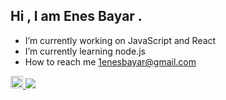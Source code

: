 ## Hi , I am Enes Bayar . 
- I’m currently working on JavaScript and React
- I’m currently learning node.js
- How to reach me 1enesbayar@gmail.com

<a href="https://www.linkedin.com/in/enesbayarr/">
    <img src="https://github.com/user-attachments/assets/14749756-69cc-42eb-9d39-0bc428b9e049" alt="LinkedIn Badge" width="20" height="20" />
</a>

 <a href="https://github.com/enbayy/github-profile-views-counter">
 <img src="https://komarev.com/ghpvc/?username=enbayy&color=blue">
</a>
